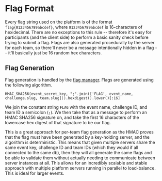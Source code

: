 # Flag Format
Every flag string used on the platform is of the format `flag{0123456789abcdef}`, where `0123456789abcdef` is 16-characters of hexidecimal. There are no exceptions to this rule -- therefore it's easy for participants (and the client side) to perform a basic sanity check before trying to submit a flag. Flags are also generated procedurally by the server for each team, so there'll never be a message intentionally hidden in a flag -- it'll basically just be 16 random hex characters.

## Flag Generation
Flag generation is handled by the [flag manager](/models/flag_manager.py). Flags are generated using the following algorithm.

```
HMAC_SHA256(event_secret_key, ";".join(['FLAG', event_name, challenge.slug, team.slug])).hexdigest().lower()[:16]
```

We join the constant string `FLAG` with the event name, challenge ID, and team ID a semicolon (`;`). We then take that as a message to perform an HMAC SHA256 signature on, and take the first 16 characters of the lowercase hex digest of that signature to be our flag.

This is a great approach for per-team flag generation as the HMAC proves that the flag must have been generated by a key-holding server, and the algorithm is deterministic. This means that given multiple servers share the same event key, challenge ID and team IDs (which they would if all connected to the same db), then they will all generate the same flags and be able to validate them without actually needing to communicate between server instances at all. This allows for an incredibly scalable and stable approach with multiple platform servers running in parallel to load-balance. This is ideal for larger events.
